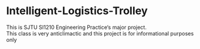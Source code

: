 # Intelligent-Logistics-Trolley
This is SJTU SI1210 Engineering Practice‘s major project.  
This class is very anticlimactic and this project is for informational purposes only
